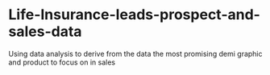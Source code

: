 # Life-Insurance-leads-prospect-and-sales-data
Using data analysis to derive from the data the most promising demi graphic and product to focus on in sales
